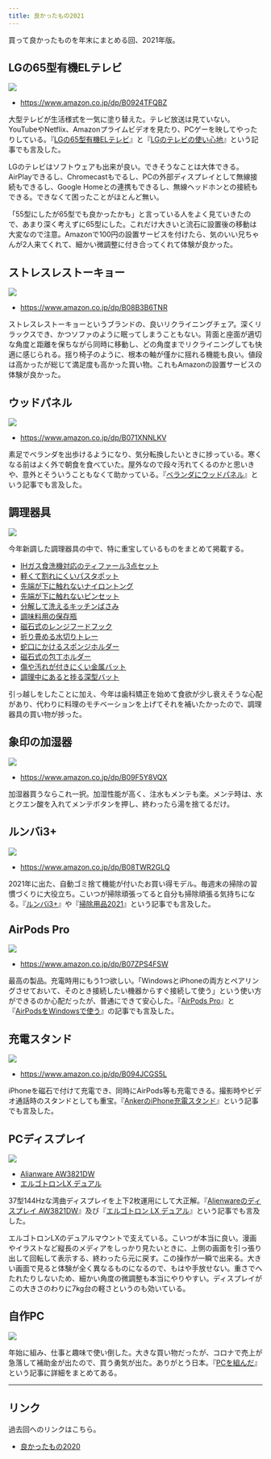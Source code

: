 ```yaml
---
title: 良かったもの2021
---
```


買って良かったものを年末にまとめる回、2021年版。

## LGの65型有機ELテレビ

![](https://i.imgur.com/b0JkOtDh.jpg)

- <https://www.amazon.co.jp/dp/B0924TFQBZ>

大型テレビが生活様式を一気に塗り替えた。テレビ放送は見ていない。YouTubeやNetflix、Amazonプライムビデオを見たり、PCゲーを映してやったりしている。『[LGの65型有機ELテレビ](https://r7kamura.com/articles/2021-09-26-tv)』と『[LGのテレビの使い心地](https://r7kamura.com/articles/2021-10-16-thoughts-on-lg-tv)』という記事でも言及した。

LGのテレビはソフトウェアも出来が良い。できそうなことは大体できる。AirPlayできるし、Chromecastもでるし、PCの外部ディスプレイとして無線接続もできるし、Google Homeとの連携もできるし、無線ヘッドホンとの接続もできる。できなくて困ったことがほとんど無い。

「55型にしたが65型でも良かったかも」と言っている人をよく見ていきたので、あまり深く考えずに65型にした。これだけ大きいと流石に設置後の移動は大変なので注意。Amazonで100円の設置サービスを付けたら、気のいい兄ちゃんが2人来てくれて、細かい微調整に付き合ってくれて体験が良かった。

## ストレスレストーキョー

![](https://i.imgur.com/EZUNf1ph.jpg)

- <https://www.amazon.co.jp/dp/B08B3B6TNR>

ストレスレストーキョーというブランドの、良いリクライニングチェア。深くリラックスでき、かつソファのように眠ってしまうこともない。背面と座面が適切な角度と距離を保ちながら同時に移動し、どの角度までリクライニングしても快適に感じられる。揺り椅子のように、根本の軸が僅かに揺れる機能も良い。値段は高かったが総じて満足度も高かった買い物。これもAmazonの設置サービスの体験が良かった。

## ウッドパネル

![](https://i.imgur.com/miZbgdQh.jpg)

- <https://www.amazon.co.jp/dp/B071XNNLKV>

素足でベランダを出歩けるようになり、気分転換したいときに捗っている。寒くなる前はよく外で朝食を食べていた。屋外なので段々汚れてくるのかと思いきや、意外とそういうこともなくて助かっている。『[ベランダにウッドパネル](https://r7kamura.com/articles/2021-09-30-wood-panel)』という記事でも言及した。

## 調理器具

![](https://i.imgur.com/qUDjDlXh.jpg)

今年新調した調理器具の中で、特に重宝しているものをまとめて掲載する。

- [IHガス食洗機対応のティファール3点セット](https://www.amazon.co.jp/dp/B09CYGSZHG)
- [軽くて割れにくいパスタポット](https://www.amazon.co.jp/dp/B002ORPZ5C)
- [先端が下に触れないナイロントング](https://www.amazon.co.jp/dp/B08DTDBF58)
- [先端が下に触れないピンセット](https://www.amazon.co.jp/dp/B006M80ODC)
- [分解して洗えるキッチンばさみ](https://www.amazon.co.jp/dp/B087RXPTWY)
- [調味料用の保存瓶](https://www.amazon.co.jp/dp/B01M1XX7XL)
- [磁石式のレンジフードフック](https://www.amazon.co.jp/dp/B0846DZT4Q)
- [折り畳める水切りトレー](https://www.amazon.co.jp/dp/B0848YV5L1)
- [蛇口にかけるスポンジホルダー](https://www.amazon.co.jp/dp/B07MM4GC6P)
- [磁石式の包丁ホルダー](https://www.amazon.co.jp/dp/B07TS61PD1)
- [傷や汚れが付きにくい金属バット](https://www.amazon.co.jp/dp/B08DCMXM3L)
- [調理中にあると捗る深型バット](https://www.amazon.co.jp/dp/B004D2GFCI)

引っ越しをしたことに加え、今年は歯科矯正を始めて食欲が少し衰えそうな心配があり、代わりに料理のモチベーションを上げてそれを補いたかったので、調理器具の買い物が捗った。

## 象印の加湿器

![](https://i.imgur.com/YZQBNyph.jpg)

- <https://www.amazon.co.jp/dp/B09F5Y8VQX>

加湿器買うならこれ一択。加湿性能が高く、注水もメンテも楽。メンテ時は、水とクエン酸を入れてメンテボタンを押し、終わったら湯を捨てるだけ。

## ルンバi3+

![](https://i.imgur.com/8J5KeNXh.jpg)

- <https://www.amazon.co.jp/dp/B08TWR2GLQ>

2021年に出た、自動ゴミ捨て機能が付いたお買い得モデル。毎週末の掃除の習慣づくりに大役立ち。こいつが掃除頑張ってると自分も掃除頑張る気持ちになる。『[ルンバi3+](https://r7kamura.com/articles/2021-10-23-roomba-i3-plus)』や『[掃除用品2021](https://r7kamura.com/articles/2021-12-18-cleaners-2021)』という記事でも言及した。

## AirPods Pro

![](https://i.imgur.com/I1MA7Uch.jpg)

- <https://www.amazon.co.jp/dp/B07ZPS4FSW>

最高の製品。充電時用にもう1つ欲しい。「WindowsとiPhoneの両方とペアリングさせておいて、そのとき接続したい機器からすぐ接続して使う」という使い方ができるのか心配だったが、普通にできて安心した。『[AirPods Pro](https://r7kamura.com/articles/2020-12-13-airpods-pro)』と『[AirPodsをWindowsで使う](https://r7kamura.com/articles/2020-12-24-airpods-windows)』の記事でも言及した。

## 充電スタンド

![](https://i.imgur.com/8kDTSgWh.jpg)

- <https://www.amazon.co.jp/dp/B094JCGS5L>

iPhoneを磁石で付けて充電でき、同時にAirPods等も充電できる。撮影時やビデオ通話時のスタンドとしても重宝。『[AnkerのiPhone充電スタンド](https://r7kamura.com/articles/2021-09-06-anker-iphone-stand)』という記事でも言及した。

## PCディスプレイ

![](https://i.imgur.com/UiIs224h.jpg)

- [Alianware AW3821DW](https://www.amazon.co.jp/dp/B08P49Z6BX)
- [エルゴトロンLX デュアル](https://www.amazon.co.jp/dp/B07514G4ZL)

37型144Hzな湾曲ディスプレイを上下2枚運用にして大正解。『[Alienwareのディスプレイ AW3821DW](https://r7kamura.com/articles/2021-02-14-alienware-minitor)』及び『[エルゴトロン LX デュアル](https://r7kamura.com/articles/2021-02-27-ergotron-lx-dual)』という記事でも言及した。

エルゴトロンLXのデュアルマウントで支えている。こいつが本当に良い。漫画やイラストなど縦長のメディアをしっかり見たいときに、上側の画面を引っ張り出して回転して表示する、終わったら元に戻す。この操作が一瞬で出来る。大きい画面で見ると体験が全く異なるものになるので、もはや手放せない。重さでへたれたりしないため、細かい角度の微調整も本当にやりやすい。ディスプレイがこの大きさのわりに7kg台の軽さというのも効いている。

## 自作PC

![](https://i.imgur.com/AnZ2diVh.jpg)

年始に組み、仕事と趣味で使い倒した。大きな買い物だったが、コロナで売上が急落して補助金が出たので、買う勇気が出た。ありがとう日本。『[PCを組んだ](https://r7kamura.com/articles/2021-01-08-pc-build-2021)』という記事に詳細をまとめてある。

---

## リンク

過去回へのリンクはこちら。

- [良かったもの2020](/articles/2020-11-23-good-buy-2020)
